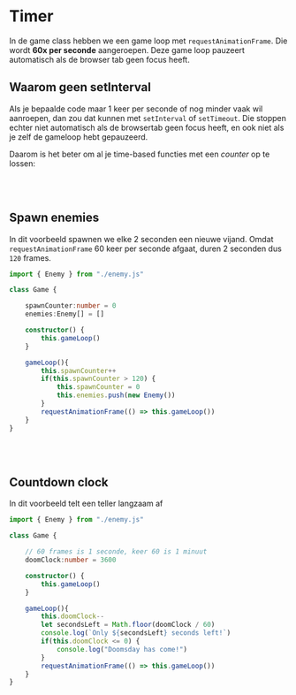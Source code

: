 # Timer

In de game class hebben we een game loop met `requestAnimationFrame`. Die wordt **60x per seconde** aangeroepen. Deze game loop pauzeert automatisch als de browser tab geen focus heeft.

## Waarom geen setInterval

Als je bepaalde code maar 1 keer per seconde of nog minder vaak wil aanroepen, dan zou dat kunnen met `setInterval` of `setTimeout`. Die stoppen echter niet automatisch als de browsertab geen focus heeft, en ook niet als je zelf de gameloop hebt gepauzeerd. 

Daarom is het beter om al je time-based functies met een *counter* op te lossen:

<br>
<Br>

## Spawn enemies

In dit voorbeeld spawnen we elke 2 seconden een nieuwe vijand. Omdat `requestAnimationFrame` 60 keer per seconde afgaat, duren 2 seconden dus `120` frames.

```typescript
import { Enemy } from "./enemy.js"

class Game {

    spawnCounter:number = 0
    enemies:Enemy[] = []

    constructor() {
        this.gameLoop()
    }

    gameLoop(){
        this.spawnCounter++
        if(this.spawnCounter > 120) {
            this.spawnCounter = 0
            this.enemies.push(new Enemy())
        }
        requestAnimationFrame(() => this.gameLoop())
    }
}
```
<br>
<br>

## Countdown clock

In dit voorbeeld telt een teller langzaam af

```typescript
import { Enemy } from "./enemy.js"

class Game {

    // 60 frames is 1 seconde, keer 60 is 1 minuut
    doomClock:number = 3600 

    constructor() {
        this.gameLoop()
    }

    gameLoop(){
        this.doomClock--
        let secondsLeft = Math.floor(doomClock / 60)
        console.log(`Only ${secondsLeft} seconds left!`)
        if(this.doomClock <= 0) {
            console.log("Doomsday has come!")
        }
        requestAnimationFrame(() => this.gameLoop())
    }
}
```
